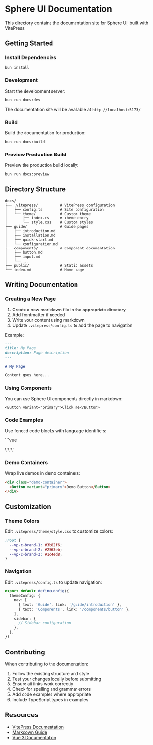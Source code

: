 # Sphere UI Documentation

This directory contains the documentation site for Sphere UI, built with VitePress.

## Getting Started

### Install Dependencies

```bash
bun install
```

### Development

Start the development server:

```bash
bun run docs:dev
```

The documentation site will be available at `http://localhost:5173/`

### Build

Build the documentation for production:

```bash
bun run docs:build
```

### Preview Production Build

Preview the production build locally:

```bash
bun run docs:preview
```

## Directory Structure

```
docs/
├── .vitepress/          # VitePress configuration
│   ├── config.ts        # Site configuration
│   └── theme/           # Custom theme
│       ├── index.ts     # Theme entry
│       └── style.css    # Custom styles
├── guide/               # Guide pages
│   ├── introduction.md
│   ├── installation.md
│   ├── quick-start.md
│   └── configuration.md
├── components/          # Component documentation
│   ├── button.md
│   ├── input.md
│   └── ...
├── public/              # Static assets
└── index.md             # Home page
```

## Writing Documentation

### Creating a New Page

1. Create a new markdown file in the appropriate directory
2. Add frontmatter if needed
3. Write your content using markdown
4. Update `.vitepress/config.ts` to add the page to navigation

Example:

```markdown
---
title: My Page
description: Page description
---

# My Page

Content goes here...
```

### Using Components

You can use Sphere UI components directly in markdown:

```vue
<Button variant="primary">Click me</Button>
```

### Code Examples

Use fenced code blocks with language identifiers:

\`\`\`vue
<script setup lang="ts">
import { ref } from 'vue'
const count = ref(0)
</script>

<template>
  <Button @click="count++">Count: {{ count }}</Button>
</template>
\`\`\`

### Demo Containers

Wrap live demos in demo containers:

```markdown
<div class="demo-container">
  <Button variant="primary">Demo Button</Button>
</div>
```

## Customization

### Theme Colors

Edit `.vitepress/theme/style.css` to customize colors:

```css
:root {
  --vp-c-brand-1: #3b82f6;
  --vp-c-brand-2: #2563eb;
  --vp-c-brand-3: #1d4ed8;
}
```

### Navigation

Edit `.vitepress/config.ts` to update navigation:

```typescript
export default defineConfig({
  themeConfig: {
    nav: [
      { text: 'Guide', link: '/guide/introduction' },
      { text: 'Components', link: '/components/button' },
    ],
    sidebar: {
      // Sidebar configuration
    },
  },
})
```

## Contributing

When contributing to the documentation:

1. Follow the existing structure and style
2. Test your changes locally before submitting
3. Ensure all links work correctly
4. Check for spelling and grammar errors
5. Add code examples where appropriate
6. Include TypeScript types in examples

## Resources

- [VitePress Documentation](https://vitepress.dev/)
- [Markdown Guide](https://www.markdownguide.org/)
- [Vue 3 Documentation](https://vuejs.org/)